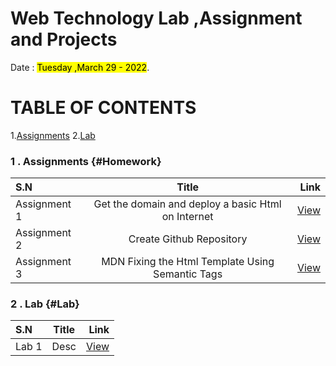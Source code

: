 # Web Technology Lab ,Assignment and Projects
Date : <mark> Tuesday ,March 29 - 2022</mark>.
# TABLE OF CONTENTS
1.<a href="#Homework">Assignments</a>
2.<a href="#Lab">Lab</a>




### 1 . Assignments {#Homework}

| S.N      | Title | Link    |
| :---        |    :----:   |          ---: |
| Assignment 1      | Get the domain and deploy a basic Html on Internet       |  <a href="#Homework">View</a> |
| Assignment 2      | Create Github Repository     |  <a href="#Homework">View</a> |
| Assignment 3      | MDN Fixing the Html Template Using Semantic Tags      |  <a href="#Homework">View</a> |



### 2 . Lab {#Lab}
| S.N      | Title | Link    |
| :---        |    :----:   |          ---: |
| Lab 1      | Desc     |  <a href="#Homework">View</a> |